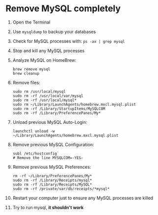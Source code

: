 # Remove MySQL completely

1. Open the Terminal

2. Use `mysqldump` to backup your databases

3. Check for MySQL processes with: `ps -ax | grep mysql`

4. Stop and kill any MySQL processes

5. Analyze MySQL on HomeBrew:

   ```
   brew remove mysql
   brew cleanup
   ```

6. Remove files:

   ```
   sudo rm /usr/local/mysql
   sudo rm -rf /usr/local/var/mysql
   sudo rm -rf /usr/local/mysql*
   sudo rm ~/Library/LaunchAgents/homebrew.mxcl.mysql.plist
   sudo rm -rf /Library/StartupItems/MySQLCOM
   sudo rm -rf /Library/PreferencePanes/My*
   ```

7. Unload previous MySQL Auto-Login:

   ```
   launchctl unload -w ~/Library/LaunchAgents/homebrew.mxcl.mysql.plist
   ```

8. Remove previous MySQL Configuration:

   ```
   subl /etc/hostconfig` 
   # Remove the line MYSQLCOM=-YES-
   ```

9. Remove previous MySQL Preferences:

   ```
   rm -rf ~/Library/PreferencePanes/My*
   sudo rm -rf /Library/Receipts/mysql*
   sudo rm -rf /Library/Receipts/MySQL*
   sudo rm -rf /private/var/db/receipts/*mysql*
   ```

10. Restart your computer just to ensure any MySQL processes are killed

11. Try to run mysql, **it shouldn't work**